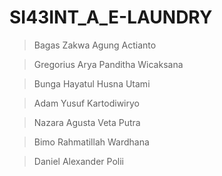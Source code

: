 # SI43INT_A_E-LAUNDRY
> Bagas Zakwa Agung Actianto

> Gregorius Arya Panditha Wicaksana

> Bunga Hayatul Husna Utami

> Adam Yusuf Kartodiwiryo

> Nazara Agusta Veta Putra

> Bimo Rahmatillah Wardhana

> Daniel Alexander Polii
